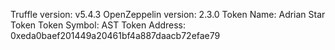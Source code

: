 Truffle version: v5.4.3
OpenZeppelin version: 2.3.0
Token Name: Adrian Star Token
Token Symbol: AST
Token Address: 0xeda0baef201449a20461bf4a887daacb72efae79
